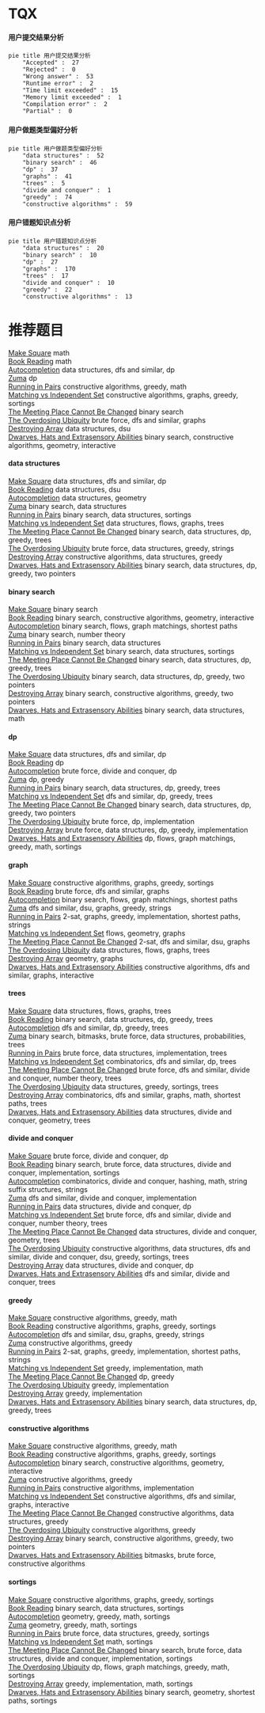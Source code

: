 # TQX
<!-- tabs:start -->
#### **用户提交结果分析**

```mermaid
pie title 用户提交结果分析
    "Accepted" :  27
    "Rejected" :  0
    "Wrong answer" :  53
    "Runtime error" :  2
    "Time limit exceeded" :  15
    "Memory limit exceeded" :  1
    "Compilation error" :  2
    "Partial" :  0
```
#### **用户做题类型偏好分析**

```mermaid
pie title 用户做题类型偏好分析
    "data structures" :  52
    "binary search" :  46
    "dp" :  37
    "graphs" :  41
    "trees" :  5
    "divide and conquer" :  1
    "greedy" :  74
    "constructive algorithms" :  59
```
#### **用户错题知识点分析**

```mermaid
pie title 用户错题知识点分析
    "data structures" :  20
    "binary search" :  10
    "dp" :  27
    "graphs" :  170
    "trees" :  17
    "divide and conquer" :  10
    "greedy" :  22
    "constructive algorithms" :  13
```
<!-- tabs:end -->
# 推荐题目
[Make Square](http://codeforces.com/problemset/problem/1028/H)		math		  
[Book Reading](http://codeforces.com/problemset/problem/1213/C)		math		  
[Autocompletion](http://codeforces.com/problemset/problem/1312/G)		data structures,
                        dfs and similar,
                        dp		  
[Zuma](https://codeforces.com/contest/608/problem/D)		dp		  
[Running in Pairs](http://codeforces.com/problemset/problem/1244/G)		constructive algorithms,
                        greedy,
                        math		  
[Matching vs  Independent Set](https://codeforces.com/contest/1199/problem/E)		constructive algorithms,
                        graphs,
                        greedy,
                        sortings		  
[The Meeting Place Cannot Be Changed](http://codeforces.com/problemset/problem/780/B)		binary search		  
[The Overdosing Ubiquity](http://codeforces.com/problemset/problem/869/D)		brute force,
                        dfs and similar,
                        graphs		  
[Destroying Array](http://codeforces.com/problemset/problem/722/C)		data structures,
                        dsu		  
[Dwarves, Hats and Extrasensory Abilities](https://codeforces.com/contest/1064/problem/E)		binary search,
                        constructive algorithms,
                        geometry,
                        interactive		  
<!-- tabs:start -->
#### **data structures**
[Make Square](http://codeforces.com/problemset/problem/1312/G)		data structures,
                        dfs and similar,
                        dp		  
[Book Reading](http://codeforces.com/problemset/problem/722/C)		data structures,
                        dsu		  
[Autocompletion](http://codeforces.com/problemset/problem/618/E)		data structures,
                        geometry		  
[Zuma](http://codeforces.com/problemset/problem/845/E)		binary search,
                        data structures		  
[Running in Pairs](http://codeforces.com/problemset/problem/1221/F)		binary search,
                        data structures,
                        sortings		  
[Matching vs  Independent Set](http://codeforces.com/problemset/problem/786/E)		data structures,
                        flows,
                        graphs,
                        trees		  
[The Meeting Place Cannot Be Changed](http://codeforces.com/problemset/problem/1059/E)		binary search,
                        data structures,
                        dp,
                        greedy,
                        trees		  
[The Overdosing Ubiquity](http://codeforces.com/problemset/problem/1428/C)		brute force,
                        data structures,
                        greedy,
                        strings		  
[Destroying Array](https://codeforces.com/contest/867/problem/E)		constructive algorithms,
                        data structures,
                        greedy		  
[Dwarves, Hats and Extrasensory Abilities](http://codeforces.com/problemset/problem/1492/C)		binary search,
                        data structures,
                        dp,
                        greedy,
                        two pointers		  
#### **binary search**
[Make Square](http://codeforces.com/problemset/problem/780/B)		binary search		  
[Book Reading](https://codeforces.com/contest/1064/problem/E)		binary search,
                        constructive algorithms,
                        geometry,
                        interactive		  
[Autocompletion](http://codeforces.com/problemset/problem/852/D)		binary search,
                        flows,
                        graph matchings,
                        shortest paths		  
[Zuma](http://codeforces.com/problemset/problem/16/C)		binary search,
                        number theory		  
[Running in Pairs](http://codeforces.com/problemset/problem/845/E)		binary search,
                        data structures		  
[Matching vs  Independent Set](http://codeforces.com/problemset/problem/1221/F)		binary search,
                        data structures,
                        sortings		  
[The Meeting Place Cannot Be Changed](http://codeforces.com/problemset/problem/1059/E)		binary search,
                        data structures,
                        dp,
                        greedy,
                        trees		  
[The Overdosing Ubiquity](http://codeforces.com/problemset/problem/1492/C)		binary search,
                        data structures,
                        dp,
                        greedy,
                        two pointers		  
[Destroying Array](http://codeforces.com/problemset/problem/1463/D)		binary search,
                        constructive algorithms,
                        greedy,
                        two pointers		  
[Dwarves, Hats and Extrasensory Abilities](http://codeforces.com/problemset/problem/1490/G)		binary search,
                        data structures,
                        math		  
#### **dp**
[Make Square](http://codeforces.com/problemset/problem/1312/G)		data structures,
                        dfs and similar,
                        dp		  
[Book Reading](https://codeforces.com/contest/608/problem/D)		dp		  
[Autocompletion](http://codeforces.com/problemset/problem/372/B)		brute force,
                        divide and conquer,
                        dp		  
[Zuma](http://codeforces.com/problemset/problem/1200/B)		dp,
                        greedy		  
[Running in Pairs](http://codeforces.com/problemset/problem/1059/E)		binary search,
                        data structures,
                        dp,
                        greedy,
                        trees		  
[Matching vs  Independent Set](http://codeforces.com/problemset/problem/1485/E)		dfs and similar,
                        dp,
                        greedy,
                        trees		  
[The Meeting Place Cannot Be Changed](http://codeforces.com/problemset/problem/1492/C)		binary search,
                        data structures,
                        dp,
                        greedy,
                        two pointers		  
[The Overdosing Ubiquity](https://codeforces.com/contest/1457/problem/C)		brute force,
                        dp,
                        implementation		  
[Destroying Array](http://codeforces.com/problemset/problem/1491/C)		brute force,
                        data structures,
                        dp,
                        greedy,
                        implementation		  
[Dwarves, Hats and Extrasensory Abilities](http://codeforces.com/problemset/problem/1437/C)		dp,
                        flows,
                        graph matchings,
                        greedy,
                        math,
                        sortings		  
#### **graph**
[Make Square](https://codeforces.com/contest/1199/problem/E)		constructive algorithms,
                        graphs,
                        greedy,
                        sortings		  
[Book Reading](http://codeforces.com/problemset/problem/869/D)		brute force,
                        dfs and similar,
                        graphs		  
[Autocompletion](http://codeforces.com/problemset/problem/852/D)		binary search,
                        flows,
                        graph matchings,
                        shortest paths		  
[Zuma](http://codeforces.com/problemset/problem/939/D)		dfs and similar,
                        dsu,
                        graphs,
                        greedy,
                        strings		  
[Running in Pairs](https://codeforces.com/contest/782/problem/D)		2-sat,
                        graphs,
                        greedy,
                        implementation,
                        shortest paths,
                        strings		  
[Matching vs  Independent Set](http://codeforces.com/problemset/problem/223/E)		flows,
                        geometry,
                        graphs		  
[The Meeting Place Cannot Be Changed](http://codeforces.com/problemset/problem/776/D)		2-sat,
                        dfs and similar,
                        dsu,
                        graphs		  
[The Overdosing Ubiquity](http://codeforces.com/problemset/problem/786/E)		data structures,
                        flows,
                        graphs,
                        trees		  
[Destroying Array](http://codeforces.com/problemset/problem/933/C)		geometry,
                        graphs		  
[Dwarves, Hats and Extrasensory Abilities](http://codeforces.com/problemset/problem/811/D)		constructive algorithms,
                        dfs and similar,
                        graphs,
                        interactive		  
#### **trees**
[Make Square](http://codeforces.com/problemset/problem/786/E)		data structures,
                        flows,
                        graphs,
                        trees		  
[Book Reading](http://codeforces.com/problemset/problem/1059/E)		binary search,
                        data structures,
                        dp,
                        greedy,
                        trees		  
[Autocompletion](http://codeforces.com/problemset/problem/1485/E)		dfs and similar,
                        dp,
                        greedy,
                        trees		  
[Zuma](http://codeforces.com/problemset/problem/1479/D)		binary search,
                        bitmasks,
                        brute force,
                        data structures,
                        probabilities,
                        trees		  
[Running in Pairs](http://codeforces.com/problemset/problem/1511/C)		brute force,
                        data structures,
                        implementation,
                        trees		  
[Matching vs  Independent Set](http://codeforces.com/problemset/problem/1499/F)		combinatorics,
                        dfs and similar,
                        dp,
                        trees		  
[The Meeting Place Cannot Be Changed](http://codeforces.com/problemset/problem/1491/E)		brute force,
                        dfs and similar,
                        divide and conquer,
                        number theory,
                        trees		  
[The Overdosing Ubiquity](http://codeforces.com/problemset/problem/1466/D)		data structures,
                        greedy,
                        sortings,
                        trees		  
[Destroying Array](http://codeforces.com/problemset/problem/1495/D)		combinatorics,
                        dfs and similar,
                        graphs,
                        math,
                        shortest paths,
                        trees		  
[Dwarves, Hats and Extrasensory Abilities](http://codeforces.com/problemset/problem/1303/G)		data structures,
                        divide and conquer,
                        geometry,
                        trees		  
#### **divide and conquer**
[Make Square](http://codeforces.com/problemset/problem/372/B)		brute force,
                        divide and conquer,
                        dp		  
[Book Reading](http://codeforces.com/problemset/problem/1461/D)		binary search,
                        brute force,
                        data structures,
                        divide and conquer,
                        implementation,
                        sortings		  
[Autocompletion](http://codeforces.com/problemset/problem/1466/G)		combinatorics,
                        divide and conquer,
                        hashing,
                        math,
                        string suffix structures,
                        strings		  
[Zuma](http://codeforces.com/problemset/problem/1490/D)		dfs and similar,
                        divide and conquer,
                        implementation		  
[Running in Pairs](https://codeforces.com/contest/1483/problem/C)		data structures,
                        divide and conquer,
                        dp		  
[Matching vs  Independent Set](http://codeforces.com/problemset/problem/1491/E)		brute force,
                        dfs and similar,
                        divide and conquer,
                        number theory,
                        trees		  
[The Meeting Place Cannot Be Changed](http://codeforces.com/problemset/problem/1303/G)		data structures,
                        divide and conquer,
                        geometry,
                        trees		  
[The Overdosing Ubiquity](http://codeforces.com/problemset/problem/1494/D)		constructive algorithms,
                        data structures,
                        dfs and similar,
                        divide and conquer,
                        dsu,
                        greedy,
                        sortings,
                        trees		  
[Destroying Array](http://codeforces.com/problemset/problem/1482/E)		data structures,
                        divide and conquer,
                        dp		  
[Dwarves, Hats and Extrasensory Abilities](http://codeforces.com/problemset/problem/566/C)		dfs and similar,
                        divide and conquer,
                        trees		  
#### **greedy**
[Make Square](http://codeforces.com/problemset/problem/1244/G)		constructive algorithms,
                        greedy,
                        math		  
[Book Reading](https://codeforces.com/contest/1199/problem/E)		constructive algorithms,
                        graphs,
                        greedy,
                        sortings		  
[Autocompletion](http://codeforces.com/problemset/problem/939/D)		dfs and similar,
                        dsu,
                        graphs,
                        greedy,
                        strings		  
[Zuma](http://codeforces.com/problemset/problem/515/D)		constructive algorithms,
                        greedy		  
[Running in Pairs](https://codeforces.com/contest/782/problem/D)		2-sat,
                        graphs,
                        greedy,
                        implementation,
                        shortest paths,
                        strings		  
[Matching vs  Independent Set](http://codeforces.com/problemset/problem/1406/A)		greedy,
                        implementation,
                        math		  
[The Meeting Place Cannot Be Changed](http://codeforces.com/problemset/problem/1200/B)		dp,
                        greedy		  
[The Overdosing Ubiquity](http://codeforces.com/problemset/problem/1425/E)		greedy,
                        implementation		  
[Destroying Array](http://codeforces.com/problemset/problem/1203/D1)		greedy,
                        implementation		  
[Dwarves, Hats and Extrasensory Abilities](http://codeforces.com/problemset/problem/1059/E)		binary search,
                        data structures,
                        dp,
                        greedy,
                        trees		  
#### **constructive algorithms**
[Make Square](http://codeforces.com/problemset/problem/1244/G)		constructive algorithms,
                        greedy,
                        math		  
[Book Reading](https://codeforces.com/contest/1199/problem/E)		constructive algorithms,
                        graphs,
                        greedy,
                        sortings		  
[Autocompletion](https://codeforces.com/contest/1064/problem/E)		binary search,
                        constructive algorithms,
                        geometry,
                        interactive		  
[Zuma](http://codeforces.com/problemset/problem/515/D)		constructive algorithms,
                        greedy		  
[Running in Pairs](http://codeforces.com/problemset/problem/730/H)		constructive algorithms,
                        implementation		  
[Matching vs  Independent Set](http://codeforces.com/problemset/problem/811/D)		constructive algorithms,
                        dfs and similar,
                        graphs,
                        interactive		  
[The Meeting Place Cannot Be Changed](https://codeforces.com/contest/867/problem/E)		constructive algorithms,
                        data structures,
                        greedy		  
[The Overdosing Ubiquity](http://codeforces.com/problemset/problem/1493/A)		constructive algorithms,
                        greedy		  
[Destroying Array](http://codeforces.com/problemset/problem/1463/D)		binary search,
                        constructive algorithms,
                        greedy,
                        two pointers		  
[Dwarves, Hats and Extrasensory Abilities](https://codeforces.com/contest/1456/problem/B)		bitmasks,
                        brute force,
                        constructive algorithms		  
#### **sortings**
[Make Square](https://codeforces.com/contest/1199/problem/E)		constructive algorithms,
                        graphs,
                        greedy,
                        sortings		  
[Book Reading](http://codeforces.com/problemset/problem/1221/F)		binary search,
                        data structures,
                        sortings		  
[Autocompletion](https://codeforces.com/contest/1496/problem/C)		geometry,
                        greedy,
                        math,
                        sortings		  
[Zuma](http://codeforces.com/problemset/problem/1495/A)		geometry,
                        greedy,
                        math,
                        sortings		  
[Running in Pairs](http://codeforces.com/problemset/problem/1497/A)		brute force,
                        data structures,
                        greedy,
                        sortings		  
[Matching vs  Independent Set](http://codeforces.com/problemset/problem/1427/A)		math,
                        sortings		  
[The Meeting Place Cannot Be Changed](http://codeforces.com/problemset/problem/1461/D)		binary search,
                        brute force,
                        data structures,
                        divide and conquer,
                        implementation,
                        sortings		  
[The Overdosing Ubiquity](http://codeforces.com/problemset/problem/1437/C)		dp,
                        flows,
                        graph matchings,
                        greedy,
                        math,
                        sortings		  
[Destroying Array](http://codeforces.com/problemset/problem/1473/A)		greedy,
                        implementation,
                        math,
                        sortings		  
[Dwarves, Hats and Extrasensory Abilities](http://codeforces.com/problemset/problem/1486/B)		binary search,
                        geometry,
                        shortest paths,
                        sortings		  
<!-- tabs:end -->
